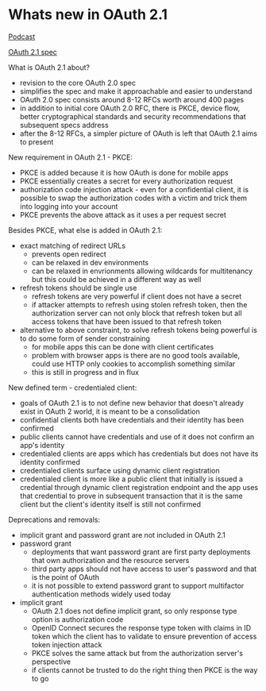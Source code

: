 # Whats new in OAuth 2.1

[Podcast](https://identityunlocked.auth0.com/public/49/Identity%2C-Unlocked.--bed7fada/c71b9fbd)

[OAuth 2.1 spec](https://tools.ietf.org/html/draft-ietf-oauth-v2-1-02)

What is OAuth 2.1 about?
- revision to the core OAuth 2.0 spec
- simplifies the spec and make it approachable and easier to understand
- OAuth 2.0 spec consists around 8-12 RFCs worth around 400 pages
- in addition to initial core OAuth 2.0 RFC, there is PKCE, device flow, better cryptographical standards and security recommendations that subsequent specs address
- after the 8-12 RFCs, a simpler picture of OAuth is left that OAuth 2.1 aims to present

New requirement in OAuth 2.1 - PKCE:
- PKCE is added because it is how OAuth is done for mobile apps
- PKCE essentially creates a secret for every authorization request
- authorization code injection attack - even for a confidential client, it is possible to swap the authorization codes with a victim and trick them into logging into your account
- PKCE prevents the above attack as it uses a per request secret

Besides PKCE, what else is added in OAuth 2.1:
- exact matching of redirect URLs
  - prevents open redirect
  - can be relaxed in dev environments
  - can be relaxed in envrionments allowing wildcards for multitenancy but this could be achieved in a different way as well
- refresh tokens should be single use
  - refresh tokens are very powerful if client does not have a secret
  - if attacker attempts to refresh using stolen refresh token, then the authorization server can not only block that refresh token but all access tokens that have been issued to that refresh token
- alternative to above constraint, to solve refresh tokens being powerful is to do some form of sender constraining
  - for mobile apps this can be done with client certificates
  - problem with browser apps is there are no good tools available, could use HTTP only cookies to accomplish something similar
  - this is still in progress and in flux

New defined term - credentialed client:
- goals of OAuth 2.1 is to not define new behavior that doesn't already exist in OAuth 2 world, it is meant to be a consolidation
- confidential clients both have credentials and their identity has been confirmed
- public clients cannot have credentials and use of it does not confirm an app's identity
- credentialed clients are apps which has credentials but does not have its identity confirmed
- credentialed clients surface using dynamic client registration 
- credentialed client is more like a public client that initially is issued a credential through dynamic client registration endpoint and the app uses that credential to prove in subsequent transaction that it is the same client but the client's identity itself is still not confirmed

Deprecations and removals:
- implicit grant and password grant are not included in OAuth 2.1 
- password grant
  - deployments that want password grant are first party deployments that own authorization and the resource servers
  - third party apps should not have access to user's password and that is the point of OAuth 
  - it is not possible to extend password grant to support multifactor authentication methods widely used today
- implicit grant 
  - OAuth 2.1 does not define implicit grant, so only response type option is authorization code
  - OpenID Connect secures the response type token with claims in ID token which the client has to validate to ensure prevention of access token injection attack
  - PKCE solves the same attack but from the authorization server's perspective
  - if clients cannot be trusted to do the right thing then PKCE is the way to go